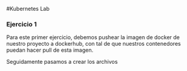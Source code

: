 #Kubernetes Lab 

### Ejercicio 1 

Para este primer ejercicio, debemos pushear la imagen de docker de nuestro proyecto a dockerhub, con tal de que nuestros contenedores puedan hacer pull de esta imagen. 


Seguidamente pasamos a crear los archivos 